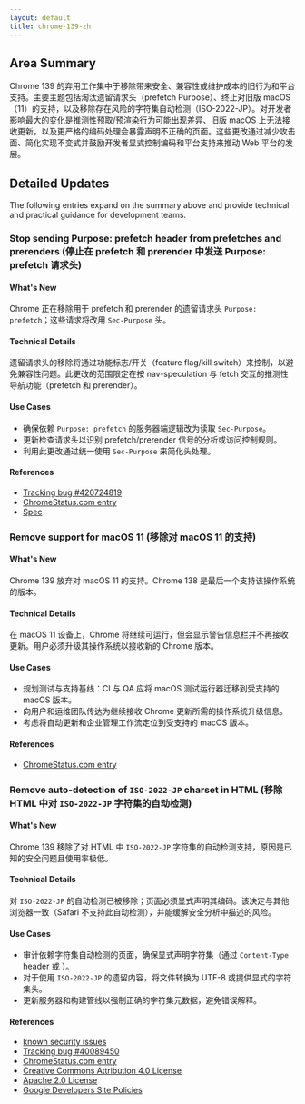 ```yaml
---
layout: default
title: chrome-139-zh
---
```


## Area Summary

Chrome 139 的弃用工作集中于移除带来安全、兼容性或维护成本的旧行为和平台支持。主要主题包括淘汰遗留请求头（prefetch Purpose）、终止对旧版 macOS（11）的支持，以及移除存在风险的字符集自动检测（ISO-2022-JP）。对开发者影响最大的变化是推测性预取/预渲染行为可能出现差异、旧版 macOS 上无法接收更新，以及更严格的编码处理会暴露声明不正确的页面。这些更改通过减少攻击面、简化实现不变式并鼓励开发者显式控制编码和平台支持来推动 Web 平台的发展。

## Detailed Updates

The following entries expand on the summary above and provide technical and practical guidance for development teams.

### Stop sending Purpose: prefetch header from prefetches and prerenders (停止在 prefetch 和 prerender 中发送 Purpose: prefetch 请求头)

#### What's New
Chrome 正在移除用于 prefetch 和 prerender 的遗留请求头 `Purpose: prefetch`；这些请求将改用 `Sec-Purpose` 头。

#### Technical Details
遗留请求头的移除将通过功能标志/开关（feature flag/kill switch）来控制，以避免兼容性问题。此更改的范围限定在按 nav-speculation 与 fetch 交互的推测性导航功能（prefetch 和 prerender）。

#### Use Cases
- 确保依赖 `Purpose: prefetch` 的服务器端逻辑改为读取 `Sec-Purpose`。
- 更新检查请求头以识别 prefetch/prerender 信号的分析或访问控制规则。
- 利用此更改通过统一使用 `Sec-Purpose` 来简化头处理。

#### References
- [Tracking bug #420724819](https://issues.chromium.org/issues/420724819)
- [ChromeStatus.com entry](https://chromestatus.com/feature/5088012836536320)
- [Spec](https://wicg.github.io/nav-speculation/prerendering.html#interaction-with-fetch)

### Remove support for macOS 11 (移除对 macOS 11 的支持)

#### What's New
Chrome 139 放弃对 macOS 11 的支持。Chrome 138 是最后一个支持该操作系统的版本。

#### Technical Details
在 macOS 11 设备上，Chrome 将继续可运行，但会显示警告信息栏并不再接收更新。用户必须升级其操作系统以接收新的 Chrome 版本。

#### Use Cases
- 规划测试与支持基线：CI 与 QA 应将 macOS 测试运行器迁移到受支持的 macOS 版本。
- 向用户和运维团队传达为继续接收 Chrome 更新所需的操作系统升级信息。
- 考虑将自动更新和企业管理工作流定位到受支持的 macOS 版本。

#### References
- [ChromeStatus.com entry](https://chromestatus.com/feature/4504090090143744)

### Remove auto-detection of `ISO-2022-JP` charset in HTML (移除 HTML 中对 `ISO-2022-JP` 字符集的自动检测)

#### What's New
Chrome 139 移除了对 HTML 中 `ISO-2022-JP` 字符集的自动检测支持，原因是已知的安全问题且使用率极低。

#### Technical Details
对 `ISO-2022-JP` 的自动检测已被移除；页面必须显式声明其编码。该决定与其他浏览器一致（Safari 不支持此自动检测），并能缓解安全分析中描述的风险。

#### Use Cases
- 审计依赖字符集自动检测的页面，确保显式声明字符集（通过 `Content-Type` header 或 <meta charset>）。
- 对于使用 `ISO-2022-JP` 的遗留内容，将文件转换为 UTF-8 或提供显式的字符集头。
- 更新服务器和构建管线以强制正确的字符集元数据，避免错误解释。

#### References
- [known security issues](https://www.sonarsource.com/blog/encoding-differentials-why-charset-matters/)
- [Tracking bug #40089450](https://issues.chromium.org/issues/40089450)
- [ChromeStatus.com entry](https://chromestatus.com/feature/6576566521561088)
- [Creative Commons Attribution 4.0 License](https://creativecommons.org/licenses/by/4.0/)
- [Apache 2.0 License](https://www.apache.org/licenses/LICENSE-2.0)
- [Google Developers Site Policies](https://developers.google.com/site-policies)
